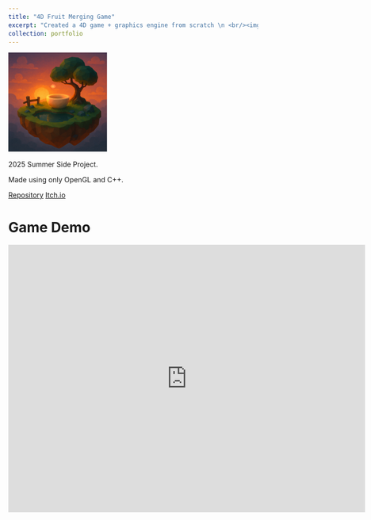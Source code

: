 ```yaml
---
title: "4D Fruit Merging Game"
excerpt: "Created a 4D game + graphics engine from scratch \n <br/><img width='500' height='300' src='/images/gameImage.png' >"
collection: portfolio
---
```


<img width="200" alt="game photo" src="/images/gameImage.png"> 
<!-- ![image](/images/gameImage.png) -->
<!-- <img src="images/gameImage.png" alt="image" width="200"/>
 -->

2025 Summer Side Project. 

Made using only OpenGL and C++.

[Repository](https://github.com/clarkipeng/4dsuika) [Itch.io](https://werus23.itch.io/4d-suika)

# Game Demo

<iframe width="720" height="540" src="https://www.youtube.com/embed/5Bj0ZGDzans" title="4D Suika Game | Demo Video" frameborder="0" allow="accelerometer; autoplay; clipboard-write; encrypted-media; gyroscope; picture-in-picture; web-share" referrerpolicy="strict-origin-when-cross-origin" allowfullscreen></iframe>